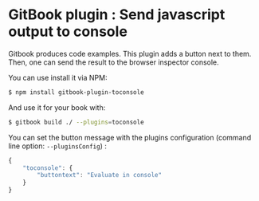GitBook plugin : Send javascript output to console
==============

Gitbook produces code examples.
This plugin adds a button next to them.
Then, one can send the result to the browser inspector console.

You can use install it via NPM:

```bash
$ npm install gitbook-plugin-toconsole
```

And use it for your book with:

```bash
$ gitbook build ./ --plugins=toconsole
```

You can set the button message with the plugins configuration (command line option: `--pluginsConfig`) :

```javascript
{
    "toconsole": {
        "buttontext": "Evaluate in console"
    }
}
```